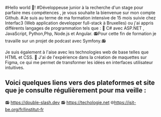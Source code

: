 
#Hello world 🤖! 
#Développeuse junior à la recherche d'un stage pour parfaire mes compétences , je vous souhaite la bienvenue sur mon compte Github.
#Je suis au terme de ma formation intensive de 15 mois suivie chez Interfac3 (Web application developper full-stack à Bruxelles) ou j'ai appris différents langages de programmation tels que : 🍔 C# avec ASP.NET , JavaScript, Python,Php, Node.js et Angular. 
📻Pour cette fin de formation je travaille sur un projet de podcast avec Symfony.📻

Je suis également à l'aise avec les technologies web de base telles que HTML et CSS. 🎨
J'ai de l'expérience dans la création de maquettes sur Figma, ce qui me permet de transformer les idées en interfaces utilisateur intuitives.

Voici quelques liens vers des plateformes et site que je consulte régulièrement pour ma veille : 
----------------------------------------------------------------------------------------------------------------------------------------------------------
📻 https://double-slash.dev
📻 https://techologie.net
🌐https://isit-be.org/fr/linstitut-fr
